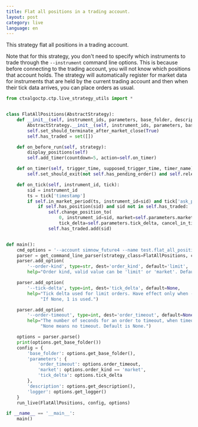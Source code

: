 ```yaml
---
title: Flat all positions in a trading account.
layout: post
category: live
language: en
---
```


This strategy flat all positions in a trading account.

Note that for this strategy, you don't need to specify which instruments to trade through the `--instrument` command
line options. This is because before connecting to the trading account, you will not know which positions
that account holds. The strategy will automatically register for market data for instruments that are held by
the current trading account and then when their tick data arrives, you can place orders as usual.


```python
from ctxalgoctp.ctp.live_strategy_utils import *


class FlatAllPositions(AbstractStrategy):
    def __init__(self, instrument_ids, parameters, base_folder, description=None, logger=None):
        AbstractStrategy.__init__(self, instrument_ids, parameters, base_folder, description=description, logger=logger)
        self.set_should_terminate_after_market_close(True)
        self.has_traded = set([])

    def on_before_run(self, strategy):
        display_positions(self)
        self.add_timer(countdown=5, action=self.on_timer)

    def on_timer(self, trigger_time, supposed_trigger_time, timer_name):
        self.set_should_exit(not self.has_pending_order() and self.relevant_instruments() == self.has_traded)

    def on_tick(self, instrument_id, tick):
        sid = instrument_id
        ts = tick['timestamp']
        if self.in_market_period(ts, instrument_id=sid) and tick['ask_price1'] > 0 and tick['bid_price1'] > 0:
            if self.has_position(sid) and sid not in self.has_traded:
                self.change_position_to(
                    0, instrument_id=sid, market=self.parameters.market,
                    tick_delta=self.parameters.tick_delta, cancel_in_time=self.parameters.order_timeout)
                self.has_traded.add(sid)


def main():
    cmd_options = '--account simnow_future4 --name test.flat_all_positions --order-timeout 10 --order-kind market'
    parser = get_command_line_parser(strategy_class=FlatAllPositions, cmd_options=cmd_options)
    parser.add_option(
        '--order-kind', type=str, dest='order_kind', default='limit',
        help="Order kind, valid value can be 'limit' or 'market'. Default is 'limit'.")

    parser.add_option(
        '--tick-delta', type=int, dest='tick_delta', default=None,
        help="Tick delta used for limit orders. Have effect only when --order-kind is limit. "
             "If None, 1 is used.")

    parser.add_option(
        '--order-timeout', type=int, dest='order_timeout', default=None,
        help="The number of seconds for an order to timeout, when timeout, pending orders will be cancelled. "
             "None means no timeout. Default is None.")

    options = parser.parse()
    print(options.get_base_folder())
    config = {
        'base_folder': options.get_base_folder(),
        'parameters': {
            'order_timeout': options.order_timeout,
            'market': options.order_kind == 'market',
            'tick_delta': options.tick_delta
        },
        'description': options.get_description(),
        'logger': options.get_logger()
    }
    run_live(FlatAllPositions, config, options)

if __name__ == '__main__':
    main()

```
